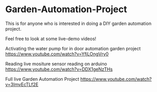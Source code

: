 # Garden-Automation-Project
This is for anyone who is interested in doing a DIY garden automation project.

Feel free to look at some live-demo videos!

Activating the water pump for in door automation garden project
https://www.youtube.com/watch?v=YfjLOngVry0 

Reading live mositure sensor reading on arduino
https://www.youtube.com/watch?v=DDX1geNzTHs 

Full live Garden Automation Project
https://www.youtube.com/watch?v=3ImvEcTLf2E 


